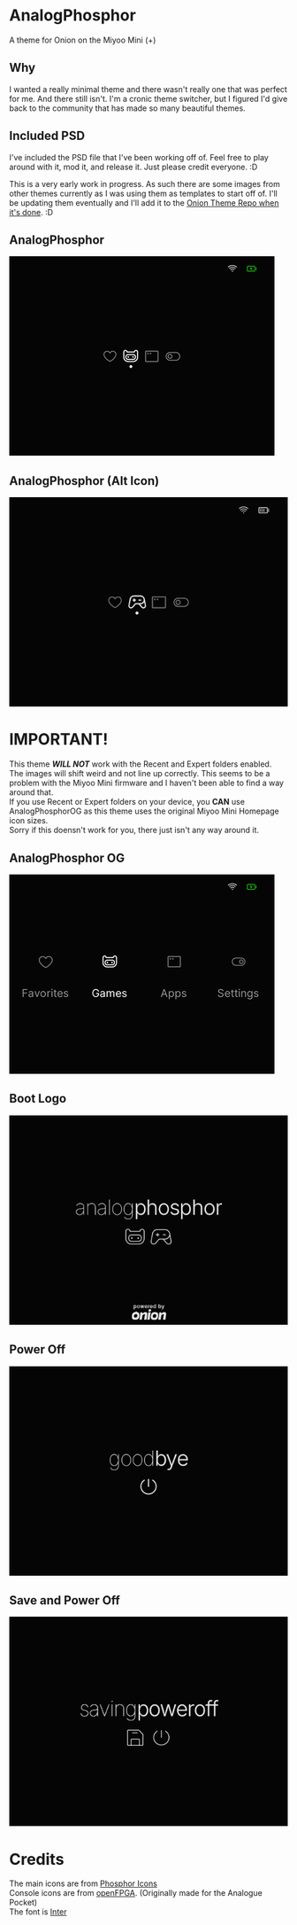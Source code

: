 # AnalogPhosphor
A theme for Onion on the Miyoo Mini (+)

## Why
I wanted a really minimal theme and there wasn't really one that was perfect for me. And there still isn't. I'm a cronic theme switcher, but I figured I'd give back to the community that has made so many beautiful themes.

## Included PSD
I've included the PSD file that I've been working off of. Feel free to play around with it, mod it, and release it. Just please credit everyone. :D


This is a very early work in progress. As such there are some images from other themes currently as I was using them as templates to start off of. I'll be updating them eventually and I'll add it to the [Onion Theme Repo when it's done](https://github.com/OnionUI/Themes/blob/main/README.md). :D

## AnalogPhosphor
![](preview.png)

## AnalogPhosphor (Alt Icon)
![](previewALT.png)
# IMPORTANT!

This theme ***WILL NOT*** work with the Recent and Expert folders enabled. The images will shift weird and not line up correctly. This seems to be a problem with the Miyoo Mini firmware and I haven't been able to find a way around that.  
If you use Recent or Expert folders on your device, you **CAN** use AnalogPhosphorOG as this theme uses the original Miyoo Mini Homepage icon sizes.  
Sorry if this doensn't work for you, there just isn't any way around it.


## AnalogPhosphor OG
![](previewOG.png)

## Boot Logo
![](AnalogPhosphor/skin/extra/bootScreen.png)
## Power Off
![](AnalogPhosphor/skin/extra/Screen_Off.png)
## Save and Power Off
![](AnalogPhosphor/skin/extra/Screen_Off_Save.png)


# Credits
The main icons are from [Phosphor Icons](https://github.com/phosphor-icons/homepage)  
Console icons are from [openFPGA](https://github.com/spiritualized1997/openFPGA-Platform-Art-Set). (Originally made for the Analogue Pocket)  
The font is [Inter](https://github.com/rsms/inter)
